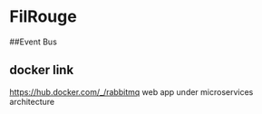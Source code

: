 # FilRouge
##Event Bus

## docker link 
https://hub.docker.com/_/rabbitmq
web app under microservices architecture
